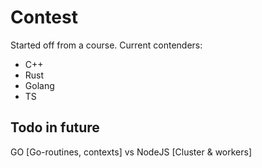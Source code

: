 # Contest

Started off from a course. Current contenders:
- C++
- Rust
- Golang
- TS

## Todo in future

GO [Go-routines, contexts] vs NodeJS [Cluster & workers]